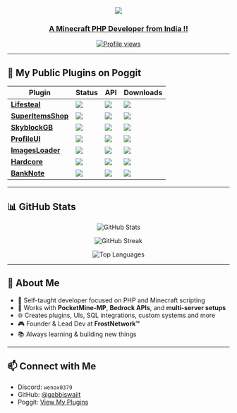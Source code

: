  <p align="center"> <a href="https://github.com/DenverCoder1/readme-typing-svg"><img src="https://readme-typing-svg.herokuapp.com?font=Fira+Code&duration=3000&pause=1000&color=F70000&center=true&vCenter=true&width=435&lines=Hey+There!+Biswajit+Here+👋;Self-Taught+PHP+Developer+👨‍💻;Minecraft+Server+Dev+🧠;FrostNetwork+Owner+🌨️">

<h3 align="center"> A Minecraft PHP Developer from India !!</h3>

<p align="center">
  <a href="https://github.com/gabbiswajit"><img src="https://komarev.com/ghpvc/?username=gabbiswajit&label=Profile%20Views&color=brightgreen&style=flat" alt="Profile views"></a>
</p>

---

## 🔧 My Public Plugins on Poggit

| **Plugin** | **Status** | **API** | **Downloads** |
|-----------|------------|---------|----------------|
| [**Lifesteal**](https://poggit.pmmp.io/p/Lifesteal) | ![](https://poggit.pmmp.io/shield.state/Lifesteal) | ![](https://poggit.pmmp.io/shield.api/Lifesteal) | ![](https://poggit.pmmp.io/shield.dl.total/Lifesteal) |
| [**SuperItemsShop**](https://poggit.pmmp.io/p/SuperItemsShop) | ![](https://poggit.pmmp.io/shield.state/SuperItemsShop) | ![](https://poggit.pmmp.io/shield.api/SuperItemsShop) | ![](https://poggit.pmmp.io/shield.dl.total/SuperItemsShop) |
| [**SkyblockGB**](https://poggit.pmmp.io/p/SkyblockGB) | ![](https://poggit.pmmp.io/shield.state/SkyblockGB) | ![](https://poggit.pmmp.io/shield.api/SkyblockGB) | ![](https://poggit.pmmp.io/shield.dl.total/SkyblockGB) |
| [**ProfileUI**](https://poggit.pmmp.io/p/Profile-Ui) | ![](https://poggit.pmmp.io/shield.state/Profile-Ui) | ![](https://poggit.pmmp.io/shield.api/Profile-Ui) | ![](https://poggit.pmmp.io/shield.dl.total/Profile-Ui) |
| [**ImagesLoader**](https://poggit.pmmp.io/p/ImagesLoader) | ![](https://poggit.pmmp.io/shield.state/ImagesLoader) | ![](https://poggit.pmmp.io/shield.api/ImagesLoader) | ![](https://poggit.pmmp.io/shield.dl.total/ImagesLoader) |
| [**Hardcore**](https://poggit.pmmp.io/p/Hardcore) | ![](https://poggit.pmmp.io/shield.state/Hardcore) | ![](https://poggit.pmmp.io/shield.api/Hardcore) | ![](https://poggit.pmmp.io/shield.dl.total/Hardcore) |
| [**BankNote**](https://poggit.pmmp.io/p/BankNote) | ![](https://poggit.pmmp.io/shield.state/BankNote) | ![](https://poggit.pmmp.io/shield.api/BankNote) | ![](https://poggit.pmmp.io/shield.dl.total/BankNote) |

---

## 📊 GitHub Stats

<p align="center">
  <img src="https://github-readme-stats.vercel.app/api?username=gabbiswajit&show_icons=true&theme=radical&hide=prs&count_private=true" alt="GitHub Stats" />
</p>

<p align="center">
  <img src="https://github-readme-streak-stats.herokuapp.com/?user=gabbiswajit&theme=radical&hide_border=false" alt="GitHub Streak" />
</p>

<p align="center">
  <img src="https://github-readme-stats.vercel.app/api/top-langs/?username=gabbiswajit&layout=compact&theme=radical&langs_count=10" alt="Top Languages" />
</p>

---

## 🚀 About Me

- 🧠 Self-taught developer focused on PHP and Minecraft scripting
- 🧩 Works with **PocketMine-MP**, **Bedrock APIs**, and **multi-server setups**
- 🌐 Creates plugins, UIs, SQL integrations, custom systems and more
- 🎮 Founder & Lead Dev at **FrostNetwork™️**
- 📚 Always learning & building new things

---

## 📫 Connect with Me

- Discord: `wenox0379`
- GitHub: [@gabbiswajit](https://github.com/GabBiswajit)
- Poggit: [View My Plugins](https://poggit.pmmp.io/user/GabBiswajit)
